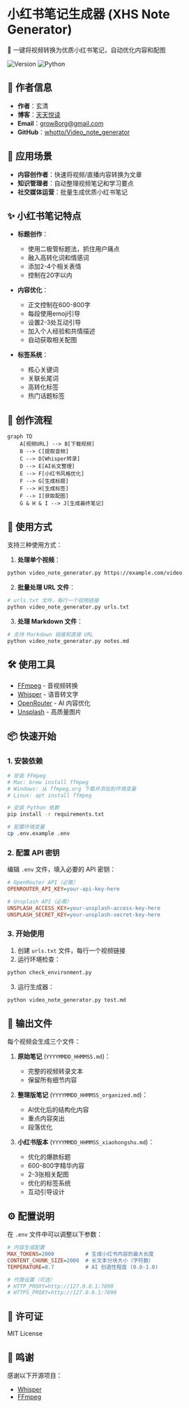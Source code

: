 # 小红书笔记生成器 (XHS Note Generator)

🎥 一键将视频转换为优质小红书笔记，自动优化内容和配图

![Version](https://img.shields.io/badge/version-1.0.0-blue.svg)
![Python](https://img.shields.io/badge/python-3.8+-green.svg)

## 👤 作者信息

- **作者**：玄清
- **博客**：[天天悦读](https://blog.example.com)
- **Email**：grow8org@gmail.com
- **GitHub**：[whotto/Video_note_generator](https://github.com/whotto/Video_note_generator)

## 🎯 应用场景

- **内容创作者**：快速将视频/直播内容转换为文章
- **知识管理者**：自动整理视频笔记和学习要点
- **社交媒体运营**：批量生成优质小红书笔记

## ✨ 小红书笔记特点

- **标题创作**：
  - 使用二极管标题法，抓住用户痛点
  - 融入高转化词和情感词
  - 添加2-4个相关表情
  - 控制在20字以内

- **内容优化**：
  - 正文控制在600-800字
  - 每段使用emoji引导
  - 设置2-3处互动引导
  - 加入个人经验和共情描述
  - 自动获取相关配图

- **标签系统**：
  - 核心关键词
  - 关联长尾词
  - 高转化标签
  - 热门话题标签

## 🔄 创作流程

```mermaid
graph TD
    A[视频URL] --> B[下载视频]
    B --> C[提取音频]
    C --> D[Whisper转录]
    D --> E[AI长文整理]
    E --> F[小红书风格优化]
    F --> G[生成标题]
    F --> H[生成标签]
    F --> I[获取配图]
    G & H & I --> J[生成最终笔记]
```

## 🚀 使用方式

支持三种使用方式：

1. **处理单个视频**：
```bash
python video_note_generator.py https://example.com/video
```

2. **批量处理 URL 文件**：
```bash
# urls.txt 文件，每行一个视频链接
python video_note_generator.py urls.txt
```

3. **处理 Markdown 文件**：
```bash
# 支持 Markdown 链接和直接 URL
python video_note_generator.py notes.md
```

## 🛠️ 使用工具

- [FFmpeg](https://ffmpeg.org/) - 音视频转换
- [Whisper](https://github.com/openai/whisper) - 语音转文字
- [OpenRouter](https://openrouter.ai/) - AI 内容优化
- [Unsplash](https://unsplash.com/) - 高质量图片

## 📦 快速开始

### 1. 安装依赖

```bash
# 安装 FFmpeg
# Mac: brew install ffmpeg
# Windows: 从 ffmpeg.org 下载并添加到环境变量
# Linux: apt install ffmpeg

# 安装 Python 依赖
pip install -r requirements.txt

# 配置环境变量
cp .env.example .env
```

### 2. 配置 API 密钥

编辑 `.env` 文件，填入必要的 API 密钥：
```ini
# OpenRouter API（必需）
OPENROUTER_API_KEY=your-api-key-here

# Unsplash API（必需）
UNSPLASH_ACCESS_KEY=your-unsplash-access-key-here
UNSPLASH_SECRET_KEY=your-unsplash-secret-key-here
```

### 3. 开始使用

1. 创建 `urls.txt` 文件，每行一个视频链接
2. 运行环境检查：
```bash
python check_environment.py
```
3. 运行生成器：
```bash
python video_note_generator.py test.md
```

## 📄 输出文件

每个视频会生成三个文件：

1. **原始笔记** (`YYYYMMDD_HHMMSS.md`)：
   - 完整的视频转录文本
   - 保留所有细节内容

2. **整理版笔记** (`YYYYMMDD_HHMMSS_organized.md`)：
   - AI优化后的结构化内容
   - 重点内容突出
   - 段落优化

3. **小红书版本** (`YYYYMMDD_HHMMSS_xiaohongshu.md`)：
   - 优化的爆款标题
   - 600-800字精华内容
   - 2-3张相关配图
   - 优化的标签系统
   - 互动引导设计

## ⚙️ 配置说明

在 `.env` 文件中可以调整以下参数：

```ini
# 内容生成配置
MAX_TOKENS=2000          # 生成小红书内容的最大长度
CONTENT_CHUNK_SIZE=2000  # 长文本分块大小（字符数）
TEMPERATURE=0.7          # AI 创造性程度 (0.0-1.0)

# 代理设置（可选）
# HTTP_PROXY=http://127.0.0.1:7890
# HTTPS_PROXY=http://127.0.0.1:7890
```

## 📄 许可证

MIT License

## 🙏 鸣谢

感谢以下开源项目：
- [Whisper](https://github.com/openai/whisper)
- [FFmpeg](https://ffmpeg.org/)

